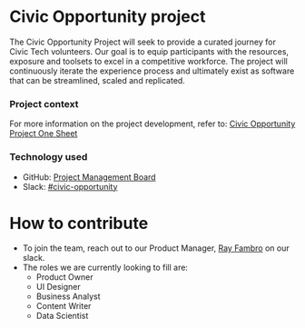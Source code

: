 # Civic Opportunity project

The Civic Opportunity Project will seek to provide a curated journey for Civic Tech volunteers. Our goal is to equip participants with the resources, exposure and toolsets to excel in a competitive workforce. The project will continuously iterate the experience process and ultimately exist as software that can be streamlined, scaled and replicated.

### Project context

For more information on the project development, refer to: [Civic Opportunity Project One Sheet](https://github.com/hackforla/civic-opportunity/blob/master/Civic_Opportunity_Project_OnePage.pdf)

### Technology used

- GitHub: [Project Management Board](https://github.com/hackforla/civic-opportunity/projects/1)
- Slack: [#civic-opportunity](https://hackforla.slack.com/archives/C016CJZ8VTN)

# How to contribute

- To join the team, reach out to our Product Manager, [Ray Fambro](https://hackforla.slack.com/team/U015QPJS34M) on our slack.
- The roles we are currently looking to fill are:
  - Product Owner
  - UI Designer
  - Business Analyst
  - Content Writer
  - Data Scientist
  

